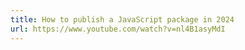 ```yaml
---
title: How to publish a JavaScript package in 2024
url: https://www.youtube.com/watch?v=nl4B1asyMdI
---
```

